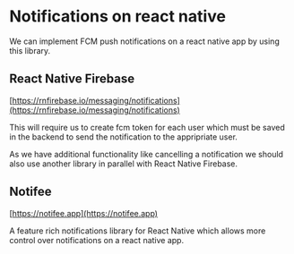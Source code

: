# Notifications on react native

We can implement FCM push notifications on a react native app by using this library.

## React Native Firebase
[https://rnfirebase.io/messaging/notifications](https://rnfirebase.io/messaging/notifications)

This will require us to create fcm token for each user which must be saved in the backend to send the notification to the appripriate user.

As we have additional functionality like cancelling a notification we should also use another library in parallel with React Native Firebase.

## Notifee
[https://notifee.app](https://notifee.app)

A feature rich notifications library for React Native which allows more control over notifications on a react native app.
